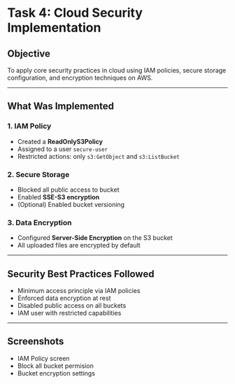 # Task 4: Cloud Security Implementation

## Objective
To apply core security practices in cloud using IAM policies, secure storage configuration, and encryption techniques on AWS.

---

## What Was Implemented

### 1. IAM Policy
- Created a **ReadOnlyS3Policy**
- Assigned to a user `secure-user`
- Restricted actions: only `s3:GetObject` and `s3:ListBucket`

### 2. Secure Storage
- Blocked all public access to bucket
- Enabled **SSE-S3 encryption**
- (Optional) Enabled bucket versioning

### 3. Data Encryption
- Configured **Server-Side Encryption** on the S3 bucket
- All uploaded files are encrypted by default

---

## Security Best Practices Followed
- Minimum access principle via IAM policies
- Enforced data encryption at rest
- Disabled public access on all buckets
- IAM user with restricted capabilities

---

## Screenshots
- IAM Policy screen
- Block all bucket permision
- Bucket encryption settings
